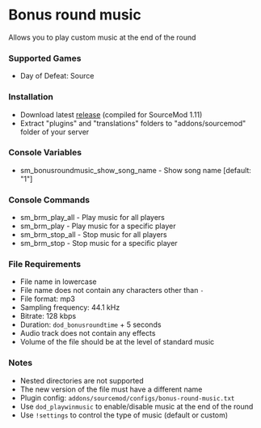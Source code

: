 # Bonus round music

Allows you to play custom music at the end of the round

### Supported Games

* Day of Defeat: Source

### Installation

* Download latest [release](https://github.com/dronelektron/bonus-round-music/releases) (compiled for SourceMod 1.11)
* Extract "plugins" and "translations" folders to "addons/sourcemod" folder of your server

### Console Variables

* sm_bonusroundmusic_show_song_name - Show song name [default: "1"]

### Console Commands

* sm_brm_play_all - Play music for all players
* sm_brm_play - Play music for a specific player
* sm_brm_stop_all - Stop music for all players
* sm_brm_stop - Stop music for a specific player

### File Requirements

* File name in lowercase
* File name does not contain any characters other than `-`
* File format: mp3
* Sampling frequency: 44.1 kHz
* Bitrate: 128 kbps
* Duration: `dod_bonusroundtime` + 5 seconds
* Audio track does not contain any effects
* Volume of the file should be at the level of standard music

### Notes

* Nested directories are not supported
* The new version of the file must have a different name
* Plugin config: `addons/sourcemod/configs/bonus-round-music.txt`
* Use `dod_playwinmusic` to enable/disable music at the end of the round
* Use `!settings` to control the type of music (default or custom)
